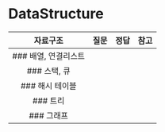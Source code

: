 # DataStructure

|자료구조| 질문 | 정답 | 참고|
| :--:| :--: | :--: | :--:|  
| ### 배열, 연결리스트 | |||
| ### 스택, 큐 | |||
| ### 해시 테이블  | |||
| ### 트리  | |||
| ### 그래프  | |||




   






